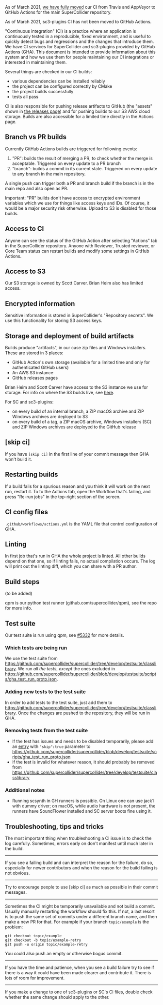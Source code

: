 As of March 2021, [we have fully moved](https://github.com/supercollider/supercollider/wiki/GitHub-Actions-migration-notes) our CI from Travis and AppVeyor to GitHub Actions for the main SuperCollider repository.

As of March 2021, sc3-plugins CI has not been moved to GitHub Actions.

"Continuous integration" (CI) is a practice where an application is continuously tested in a reproducible, fixed environment, and is useful to quickly detect bugs and regressions and the changes that introduce them. We have CI services for SuperCollider and sc3-plugins provided by GitHub Actions (GHA). This document is intended to provide information about this system and how we use them for people maintaining our CI integrations or interested in maintaining them.

Several things are checked in our CI builds:
- various dependencies can be installed reliably
- the project can be configured correctly by CMake
- the project builds successfully
- tests all pass

CI is also responsible for pushing release artifacts to GitHub (the "assets" shown in [the releases page](github.com/supercollider/supercollider/releases)) and for pushing builds to our S3 AWS cloud storage. Builds are also accessible for a limited time directly in the Actions page.

## Branch vs PR builds

Currently GitHub Actions builds are triggered for following events:
1. "PR": builds the result of merging a PR, to check whether the merge is acceptable. Triggered on every update to a PR branch
2. "branch": builds a commit in its current state. Triggered on every update to any branch in the main repository.

A single push can trigger both a PR and branch build if the branch is in the main repo and also open as PR.

Important: "PR" builds don't have access to encrypted environment variables which we use for things like access keys and IDs. Of course, it would be a major security risk otherwise. Upload to S3 is disabled for those builds.

## Access to CI

Anyone can see the status of the GitHub Action after selecting "Actions" tab in the SuperCollider repository. Anyone with Reviewer, Trusted reviewer, or Core Team status can restart builds and modify some settings in GitHub Actions. 

## Access to S3

Our S3 storage is owned by Scott Carver. Brian Heim also has limited access.

## Encrypted information

Sensitive information is stored in SuperCollider's "Repository secrets". We use this functionality for storing S3 access keys.

## Storage and deployment of build artifacts

Builds produce "artifacts", in our case zip files and Windows installers. These are stored in 3 places:
- GitHub Action's own storage (available for a limited time and only for authenticated GitHub users)
- An AWS S3 instance
- GitHub releases pages

Brian Heim and Scott Carver have access to the S3 instance we use for storage. For info on where the S3 builds live, see [here](https://github.com/supercollider/supercollider/wiki/Miscellaneous-project-information-(CI,-maintenance-scripts,-etc.)#s3-build-hosting).

For SC and sc3-plugins:
- on every build of an internal branch, a ZIP macOS archive and ZIP Windows archives are deployed to S3
- on every build of a tag, a ZIP macOS archive, Windows installers (SC) and ZIP Windows archives are deployed to the GitHub release

## [skip ci]

If you have `[skip ci]` in the first line of your commit message then GHA won't build it.

## Restarting builds

If a build fails for a spurious reason and you think it will work on the next run, restart it. To to the Actions tab, open the Workflow that's failing, and press "Re-run jobs" in the top-right section of the screen.

## CI config files

`.github/workflows/actions.yml` is the YAML file that control configuration of GHA.

## Linting

In first job that's run in GHA the whole project is linted. All other builds depend on that one, so if linting fails, no actual compilation occurs. The log will print out the linting diff, which you can share with a PR author.

## Build steps

(to be added)

qpm is our python test runner (github.com/supercollider/qpm), see the repo for more info.

## Test suite

Our test suite is run using qpm, see [#5332](https://github.com/supercollider/supercollider/pull/5332) for more details.
### Which tests are being run
We use the test suite from https://github.com/supercollider/supercollider/tree/develop/testsuite/classlibrary. We run _all the tests_, _except_ the ones excluded in https://github.com/supercollider/supercollider/blob/develop/testsuite/scripts/gha_test_run_proto.json.
### Adding new tests to the test suite
In order to add tests to the test suite, just add them to https://github.com/supercollider/supercollider/tree/develop/testsuite/classlibrary. Once the changes are pushed to the repository, they will be run in GHA.
### Removing tests from the test suite
- If the test has issues and needs to be disabled temporarily, please add an [entry](https://github.com/supercollider/supercollider/blob/develop/testsuite/scripts/gha_test_run_proto.json#L7) with `"skip":true` parameter to https://github.com/supercollider/supercollider/blob/develop/testsuite/scripts/gha_test_run_proto.json
- If the test is invalid for whatever reason, it should probably be removed from https://github.com/supercollider/supercollider/tree/develop/testsuite/classlibrary

### Additional notes
- Running scsynth in GH runners is possible. On Linux one can use jack1 with dummy driver; on macOS, while audio hardware is not present, the runners have SoundFlower installed and SC server boots fine using it.

## Troubleshooting, tips and tricks

The most important thing when troubleshooting a CI issue is to check the log carefully. Sometimes, errors early on don't manifest until much later in the build.

---

If you see a failing build and can interpret the reason for the failure, do so, especially for newer contributors and when the reason for the build failing is not obvious.

---

Try to encourage people to use [skip ci] as much as possible in their commit messages.

---

Sometimes the CI might be temporarily unavailable and not build a commit. Usually manually restarting the workflow should fix this. If not, a last resort is to push the same set of commits under a different branch name, and then make a new PR for that. For example if your branch `topic/example` is the problem:

```
git checkout topic/example
git checkout -b topic/example-retry
git push -u origin topic/example-retry
```

You could also push an empty or otherwise bogus commit.

---

If you have the time and patience, when you see a build failure try to see if there is a way it could have been made clearer and contribute it. There is lots of room for improvement.

---

If you make a change to one of sc3-plugins or SC's CI files, double check whether the same change should apply to the other.